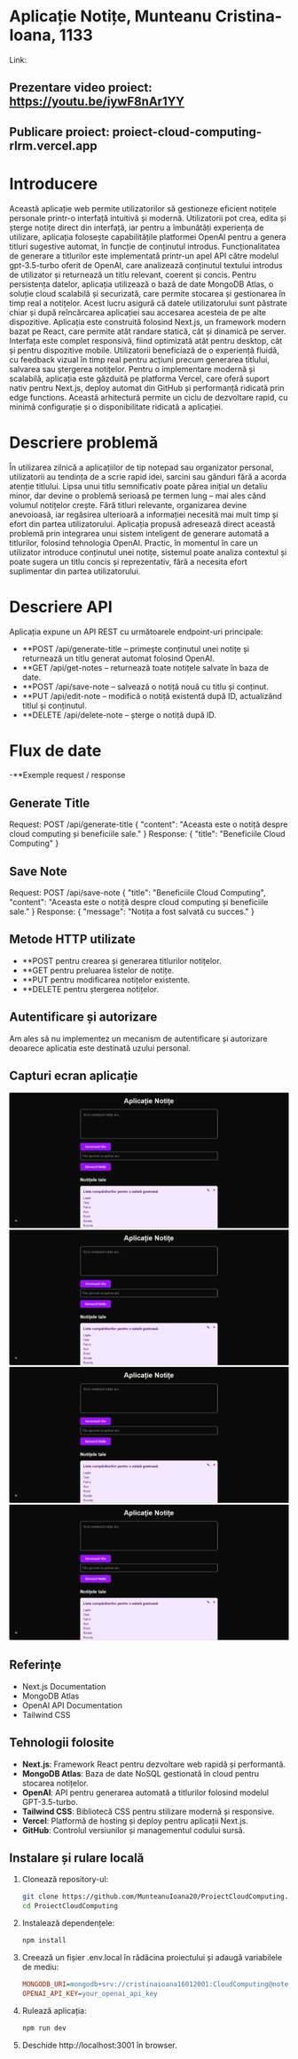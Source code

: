 # Aplicație Notițe, Munteanu Cristina-Ioana, 1133
Link:
## Prezentare video proiect: https://youtu.be/iywF8nAr1YY
## Publicare proiect: proiect-cloud-computing-rlrm.vercel.app

# Introducere
Această aplicație web permite utilizatorilor să gestioneze eficient notițele personale printr-o interfață intuitivă și modernă. Utilizatorii pot crea, edita și șterge notițe direct din interfață, iar pentru a îmbunătăți experiența de utilizare, aplicația folosește capabilitățile platformei OpenAI pentru a genera titluri sugestive automat, în funcție de conținutul introdus.
Funcționalitatea de generare a titlurilor este implementată printr-un apel API către modelul gpt-3.5-turbo oferit de OpenAI, care analizează conținutul textului introdus de utilizator și returnează un titlu relevant, coerent și concis.
Pentru persistența datelor, aplicația utilizează o bază de date MongoDB Atlas, o soluție cloud scalabilă și securizată, care permite stocarea și gestionarea în timp real a notițelor. Acest lucru asigură că datele utilizatorului sunt păstrate chiar și după reîncărcarea aplicației sau accesarea acesteia de pe alte dispozitive.
Aplicația este construită folosind Next.js, un framework modern bazat pe React, care permite atât randare statică, cât și dinamică pe server. Interfața este complet responsivă, fiind optimizată atât pentru desktop, cât și pentru dispozitive mobile. Utilizatorii beneficiază de o experiență fluidă, cu feedback vizual în timp real pentru acțiuni precum generarea titlului, salvarea sau ștergerea notițelor.
Pentru o implementare modernă și scalabilă, aplicația este găzduită pe platforma Vercel, care oferă suport nativ pentru Next.js, deploy automat din GitHub și performanță ridicată prin edge functions. Această arhitectură permite un ciclu de dezvoltare rapid, cu minimă configurație și o disponibilitate ridicată a aplicației.

# Descriere problemă
În utilizarea zilnică a aplicațiilor de tip notepad sau organizator personal, utilizatorii au tendința de a scrie rapid idei, sarcini sau gânduri fără a acorda atenție titlului. Lipsa unui titlu semnificativ poate părea inițial un detaliu minor, dar devine o problemă serioasă pe termen lung – mai ales când volumul notițelor crește. Fără titluri relevante, organizarea devine anevoioasă, iar regăsirea ulterioară a informației necesită mai mult timp și efort din partea utilizatorului.
Aplicația propusă adresează direct această problemă prin integrarea unui sistem inteligent de generare automată a titlurilor, folosind tehnologia OpenAI. Practic, în momentul în care un utilizator introduce conținutul unei notițe, sistemul poate analiza contextul și poate sugera un titlu concis și reprezentativ, fără a necesita efort suplimentar din partea utilizatorului.

# Descriere API
Aplicația expune un API REST cu următoarele endpoint-uri principale:
- **POST /api/generate-title – primește conținutul unei notițe și returnează un titlu generat automat folosind OpenAI.
- **GET /api/get-notes – returnează toate notițele salvate în baza de date.
- **POST /api/save-note – salvează o notiță nouă cu titlu și conținut.
- **PUT /api/edit-note – modifică o notiță existentă după ID, actualizând titlul și conținutul.
- **DELETE /api/delete-note – șterge o notiță după ID.

# Flux de date
-**Exemple request / response
## Generate Title
Request:
POST /api/generate-title
{
  "content": "Aceasta este o notiță despre cloud computing și beneficiile sale."
}
Response:
{
  "title": "Beneficiile Cloud Computing"
}
## Save Note
Request:
POST /api/save-note
{
  "title": "Beneficiile Cloud Computing",
  "content": "Aceasta este o notiță despre cloud computing și beneficiile sale."
}
Response:
{
  "message": "Notița a fost salvată cu succes."
}
## Metode HTTP utilizate
- **POST pentru crearea și generarea titlurilor notițelor.
- **GET pentru preluarea listelor de notițe.
- **PUT pentru modificarea notițelor existente.
- **DELETE pentru ștergerea notițelor.

## Autentificare și autorizare
Am ales să nu implementez un mecanism de autentificare și autorizare deoarece aplicatia este destinată uzului personal.
## Capturi ecran aplicație
![Interfata](./capturi_aplicatie/1.png)
![Lista notite](./capturi_aplicatie/1.png)
![Editare](./capturi_aplicatie/1.png)
![BD](./capturi_aplicatie/1.png)
 
## Referințe
- Next.js Documentation
- MongoDB Atlas
- OpenAI API Documentation
- Tailwind CSS

## Tehnologii folosite
- **Next.js**: Framework React pentru dezvoltare web rapidă și performantă.
- **MongoDB Atlas**: Baza de date NoSQL gestionată în cloud pentru stocarea notițelor.
- **OpenAI**: API pentru generarea automată a titlurilor folosind modelul GPT-3.5-turbo.
- **Tailwind CSS**: Bibliotecă CSS pentru stilizare modernă și responsive.
- **Vercel**: Platformă de hosting și deploy pentru aplicații Next.js.
- **GitHub**: Controlul versiunilor și managementul codului sursă.

## Instalare și rulare locală
1. Clonează repository-ul:
   ```bash
   git clone https://github.com/MunteanuIoana20/ProiectCloudComputing.git
   cd ProiectCloudComputing
2. Instalează dependențele:
    ```bash
    npm install
3. Creează un fișier .env.local în rădăcina proiectului și adaugă variabilele de mediu:
    ```ini
    MONGODB_URI=mongodb+srv://cristinaioana16012001:CloudComputing@notesdb.bkozdv0.mongodb.net/notesdb?retryWrites=true&w=majority&appName=notesdb
    OPENAI_API_KEY=your_openai_api_key
4. Rulează aplicația:
    ```bash
    npm run dev
5. Deschide http://localhost:3001 în browser.